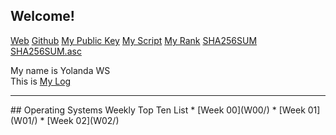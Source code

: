 ## Welcome!

[Web](https://yolandawsirait.github.io/os202/)
[Github](https://github.com/yolandawsirait/os202)
[My Public Key](TXT/mypubkey.txt)
[My Script](TXT/mysript.sh)
[My Rank](TXT/myrank.txt)
[SHA256SUM](TXT/SHA256SUM.txt)
[SHA256SUM.asc](TXT/SHA256SUM.asc)

My name is Yolanda WS  
This is [My Log](TXT/mylog.txt)  

<hr>
## Operating Systems Weekly Top Ten List
* [Week 00](W00/)
* [Week 01](W01/)
* [Week 02](W02/)

